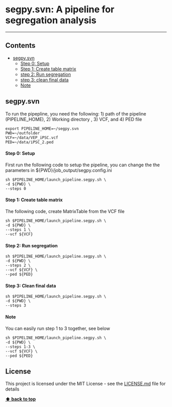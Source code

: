 # segpy.svn: A pipeline for segregation analysis
***

## Contents
- [segpy.svn](#segpy.svn)
  - [Step 0: Setup](#step0:-setup)
  - [Step 1: Create table matrix](#step1:-create-table-matrix)
  - [step 2: Run segregation](#step2:-run-segregation)
  - [step 3: clean final data](#step3:-clean-final-data)
  - [Note](#note)

## segpy.svn
To run the pipepline, you need the following: 1) path of the pipeline (PIPELINE_HOME), 2) Working directory , 3) VCF, and 4) PED file
```
export PIPELINE_HOME=~/segpy.svn
PWD=~/outfolder
VCF=~/data/VEP_iPSC.vcf
PED=~/data/iPSC_2.ped
```

#### Step 0: Setup
First run the following code to setup the pipeline, you can change the the parameters in ${PWD}/job_output/segpy.config.ini
```
sh $PIPELINE_HOME/launch_pipeline.segpy.sh \
-d ${PWD} \
--steps 0
```

#### Step 1: Create table matrix
The following code, create  MatrixTable from the VCF file
```
sh $PIPELINE_HOME/launch_pipeline.segpy.sh \
-d ${PWD} \
--steps 1 \
--vcf ${VCF}
```

#### Step 2: Run segregation 
```
sh $PIPELINE_HOME/launch_pipeline.segpy.sh \
-d ${PWD} \
--steps 2 \
--vcf ${VCF} \
--ped ${PED}  
```

#### Step 3: Clean final data
```
sh $PIPELINE_HOME/launch_pipeline.segpy.sh \
-d ${PWD} \
--steps 3 
```

#### Note
You can easily run step 1 to 3 together, see below 
```
sh $PIPELINE_HOME/launch_pipeline.segpy.sh \
-d ${PWD} \
--steps 1-3 \
--vcf ${VCF} \
--ped ${PED} 
```

## License
This project is licensed under the MIT License - see the [LICENSE.md](https://github.com/The-Neuro-Bioinformatics-Core/segpy/blob/main/LICENSE) file for details


**[⬆ back to top](#contents)**